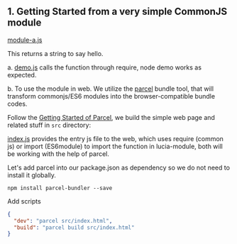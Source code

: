 
## 1. Getting Started from a very simple CommonJS module

[module-a.js](./my-module/module-a.js)

This returns a string to say hello.

a. [demo.js](./demo.js) calls the function through require, node demo works as expected.

b. To use the module in web. We utilize the [parcel](https://parceljs.org/getting_started.html) bundle tool, that will transform commonjs/ES6 modules into the browser-compatible bundle codes.

Follow the [Getting Started of Parcel](https://parceljs.org/getting_started.html), we build the simple web page and related stuff in `src` directory:

[index.js](./src/index.js) provides the entry js file to the web, which uses require (common js) or import (ES6module) to import the function in lucia-module, both will be working with the help of parcel.


Let's add parcel into our package.json as dependency so we do not need to install it globally.

```
npm install parcel-bundler --save
```

Add scripts
```json
{
  "dev": "parcel src/index.html",
  "build": "parcel build src/index.html"
}
```



